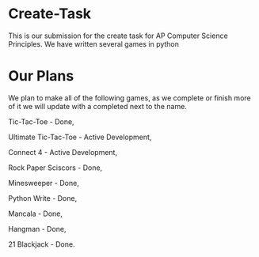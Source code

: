 # Create-Task
This is our submission for the create task for AP Computer Science Principles.
We have written several games in python
# Our Plans
We plan to make all of the following games, as we complete or finish more of it we will update with a completed next to the name.

Tic-Tac-Toe - Done,

Ultimate Tic-Tac-Toe - Active Development,

Connect 4 - Active Development,

Rock Paper Sciscors - Done,

Minesweeper - Done,

Python Write - Done,

Mancala - Done,

Hangman - Done,

21 Blackjack - Done.
